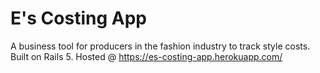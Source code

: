 # E's Costing App

A business tool for producers in the fashion industry to track style costs.
Built on Rails 5.
Hosted @ https://es-costing-app.herokuapp.com/

